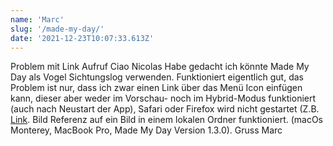 ```yaml
---
name: 'Marc'
slug: '/made-my-day/'
date: '2021-12-23T10:07:33.613Z'
---
```


Problem mit Link Aufruf
Ciao Nicolas
Habe gedacht ich könnte Made My Day als Vogel Sichtungslog verwenden. Funktioniert eigentlich gut, das Problem ist nur, dass ich zwar einen Link über das Menü Icon einfügen kann, dieser aber weder im Vorschau- noch im Hybrid-Modus funktioniert (auch nach Neustart der App), Safari oder Firefox wird nicht gestartet (Z.B. [Link](https://www.vogelwarte.ch).
Bild Referenz auf ein Bild in einem lokalen Ordner funktioniert.
(macOs Monterey, MacBook Pro, Made My Day Version 1.3.0).
Gruss
Marc
